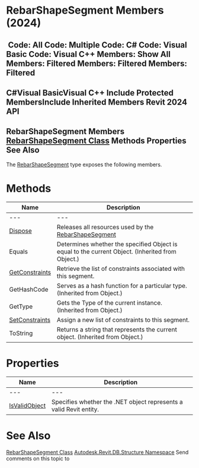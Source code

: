 # RebarShapeSegment Members (2024)

﻿
 Code: All Code: Multiple Code: C# Code: Visual Basic Code: Visual C++  Members: Show All Members: Filtered Members: Filtered Members: Filtered   
---  
C#Visual BasicVisual C++
Include Protected MembersInclude Inherited Members
Revit 2024 API  
---  
RebarShapeSegment Members  
[RebarShapeSegment Class](4fd9ba08-b5a3-39c8-9666-fc0a105615c6.md "RebarShapeSegment Class") Methods Properties See Also  
---  
The [RebarShapeSegment](4fd9ba08-b5a3-39c8-9666-fc0a105615c6.md "RebarShapeSegment Class") type exposes the following members.
# Methods
| Name | Description |
| --- | --- |
| --- | --- | --- |
| [Dispose](db64dcf1-c4bd-de56-a66c-90d4d291215b.md "Dispose Method") | Releases all resources used by the [RebarShapeSegment](4fd9ba08-b5a3-39c8-9666-fc0a105615c6.md "RebarShapeSegment Class") |
| Equals | Determines whether the specified Object is equal to the current Object. (Inherited from Object.) |
| [GetConstraints](87dd3a6a-97e8-6b89-7ac9-b495d109996b.md "GetConstraints Method") | Retrieve the list of constraints associated with this segment. |
| GetHashCode | Serves as a hash function for a particular type.  (Inherited from Object.) |
| GetType | Gets the Type of the current instance. (Inherited from Object.) |
| [SetConstraints](679b4a55-6526-089f-88cc-9d7637941310.md "SetConstraints Method") | Assign a new list of constraints to this segment. |
| ToString | Returns a string that represents the current object. (Inherited from Object.) |

# Properties
| Name | Description |
| --- | --- |
| --- | --- | --- |
| [IsValidObject](20eb86db-eac9-667e-9512-7be5c7921653.md "IsValidObject Property") | Specifies whether the .NET object represents a valid Revit entity. |

# See Also
[RebarShapeSegment Class](4fd9ba08-b5a3-39c8-9666-fc0a105615c6.md "RebarShapeSegment Class")
[Autodesk.Revit.DB.Structure Namespace](d586b341-f687-9d90-e96d-255806b7d4fc.md "Autodesk.Revit.DB.Structure Namespace")
Send comments on this topic to 